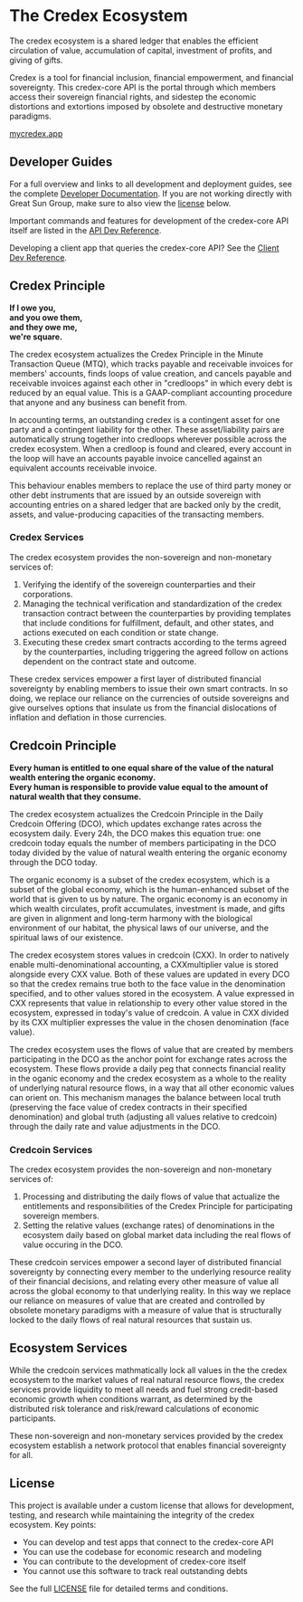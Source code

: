 # The Credex Ecosystem

The credex ecosystem is a shared ledger that enables the efficient circulation of value, accumulation of capital, investment of profits, and giving of gifts.

Credex is a tool for financial inclusion, financial empowerment, and financial sovereignty. This credex-core API is the portal through which members access their sovereign financial rights, and sidestep the economic distortions and extortions imposed by obsolete and destructive monetary paradigms.

[mycredex.app](https://mycredex.app)

## Developer Guides

For a full overview and links to all development and deployment guides, see the complete [Developer Documentation](docs/README.md). If you are not working directly with Great Sun Group, make sure to also view the [license](#license) below.

Important commands and features for development of the credex-core API itself are listed in the [API Dev Reference](docs/developerAPI/README.md).

Developing a client app that queries the credex-core API? See the [Client Dev Reference](docs/developerClient/README.md).

## Credex Principle

**If I owe you,**\
**and you owe them,**\
**and they owe me,**\
**we're square.**

The credex ecosystem actualizes the Credex Principle in the Minute Transaction Queue (MTQ), which tracks payable and receivable invoices for members' accounts, finds loops of value creation, and cancels payable and receivable invoices against each other in "credloops" in which every debt is reduced by an equal value. This is a GAAP-compliant accounting procedure that anyone and any business can benefit from.

In accounting terms, an outstanding credex is a contingent asset for one party and a contingent liability for the other. These asset/liability pairs are automatically strung together into credloops wherever possible across the credex ecosystem. When a credloop is found and cleared, every account in the loop will have an accounts payable invoice cancelled against an equivalent accounts receivable invoice.

This behaviour enables members to replace the use of third party money or other debt instruments that are issued by an outside sovereign with accounting entries on a shared ledger that are backed only by the credit, assets, and value-producing capacities of the transacting members.

### Credex Services
The credex ecosystem provides the non-sovereign and non-monetary services of:
1. Verifying the identify of the sovereign counterparties and their corporations.
2. Managing the technical verification and standardization of the credex transaction contract between the counterparties by providing templates that include conditions for fulfillment, default, and other states, and actions executed on each condition or state change.
3. Executing these credex smart contracts according to the terms agreed by the counterparties, including triggering the agreed follow on actions dependent on the contract state and outcome.

These credex services empower a first layer of distributed financial sovereignty by enabling members to issue their own smart contracts. In so doing, we replace our reliance on the currencies of outside sovereigns and give ourselves options that insulate us from the financial dislocations of inflation and deflation in those currencies.

## Credcoin Principle

**Every human is entitled to one equal share of the value of the natural wealth entering the organic economy.**\
**Every human is responsible to provide value equal to the amount of natural wealth that they consume.**

The credex ecosystem actualizes the Credcoin Principle in the Daily Credcoin Offering (DCO), which updates exchange rates across the ecosystem daily. Every 24h, the DCO makes this equation true: one credcoin today equals the number of members participating in the DCO today divided by the value of natural wealth entering the organic economy through the DCO today.

The organic economy is a subset of the credex ecosystem, which is a subset of the global economy, which is the human-enhanced subset of the world that is given to us by nature. The organic economy is an economy in which wealth circulates, profit accumulates, investment is made, and gifts are given in alignment and long-term harmony with the biological environment of our habitat, the physical laws of our universe, and the spiritual laws of our existence.

The credex ecosystem stores values in credcoin (CXX). In order to natively enable multi-denominational accounting, a CXXmultiplier value is stored alongside every CXX value. Both of these values are updated in every DCO so that the credex remains true both to the face value in the denomination specified, and to other values stored in the ecosystem. A value expressed in CXX represents that value in relationship to every other value stored in the ecosystem, expressed in today's value of credcoin. A value in CXX divided by its CXX multiplier expresses the value in the chosen denomination (face value).

The credex ecosystem uses the flows of value that are created by members participating in the DCO as the anchor point for exchange rates across the ecosystem. These flows provide a daily peg that connects financial reality in the oganic economy and the credex ecosystem as a whole to the reality of underlying natural resource flows, in a way that all other economic values can orient on. This mechanism manages the balance between local truth (preserving the face value of credex contracts in their specified denomination) and global truth (adjusting all values relative to credcoin) through the daily rate and value adjustments in the DCO.

### Credcoin Services

The credex ecosystem provides the non-sovereign and non-monetary services of:
1. Processing and distributing the daily flows of value that actualize the entitlements and responsibilities of the Credex Principle for participating sovereign members.
2. Setting the relative values (exchange rates) of denominations in the ecosystem daily based on global market data including the real flows of value occuring in the DCO.

These credcoin services empower a second layer of distributed financial sovereignty by connecting every member to the underlying resource reality of their financial decisions, and relating every other measure of value all across the global economy to that underlying reality. In this way we replace our reliance on measures of value that are created and controlled by obsolete monetary paradigms with a measure of value that is structurally locked to the daily flows of real natural resources that sustain us.

## Ecosystem Services
While the credcoin services mathmatically lock all values in the the credex ecosystem to the market values of real natural resource flows, the credex services provide liquidity to meet all needs and fuel strong credit-based economic growth when conditions warrant, as determined by the distributed risk tolerance and risk/reward calculations of economic participants.

These non-sovereign and non-monetary services provided by the credex ecosystem establish a network protocol that enables financial sovereignty for all.

## License

This project is available under a custom license that allows for development, testing, and research while maintaining the integrity of the credex ecosystem. Key points:

- You can develop and test apps that connect to the credex-core API
- You can use the codebase for economic research and modeling
- You can contribute to the development of credex-core itself
- You cannot use this software to track real outstanding debts

See the full [LICENSE](LICENSE) file for detailed terms and conditions.
